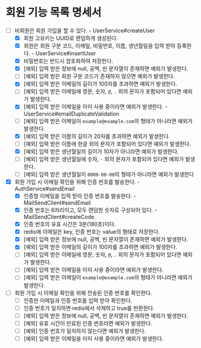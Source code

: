 # 회원 기능 목록 명세서

* [ ] 비회원은 회원 가입을 할 수 있다. - UserService#createUser
  * [x] 회원 고유키는 UUID로 랜덤하게 생성된다.
  * [x] 회원은 회원 구분 코드, 이메일, 비밀번호, 이름, 생년월일을 입력 받아 등록한다. - UserService#insertUser
  * [x] 비밀번호는 반드시 암호화하여 저장한다.
  * [x] [예외] 입력 받은 정보에 null, 공백, 빈 문자열이 존재하면 예외가 발생한다.
  * [ ] [예외] 입력 받은 회원 구분 코드가 존재하지 않으면 예외가 발생한다.
  * [x] [예외] 입력 받은 이메일의 길이가 100자를 초과하면 예외가 발생한다.
  * [ ] [예외] 입력 받은 이메일에 영문, 숫자, `@`, `.` 외의 문자가 포함되어 있다면 예외가 발생한다.
  * [x] [예외] 입력 받은 이메일을 이미 사용 중이라면 예외가 발생한다. - UserService#emailDuplicateValidation
  * [ ] [예외] 입력 받은 이메일이 `example@example.com`의 형태가 아니라면 예외가 발생한다.
  * [x] [예외] 입력 받은 이름의 길이가 20자를 초과하면 예외가 발생한다.
  * [ ] [예외] 입력 받은 이름에 한글 외의 문자가 포함되어 있다면 예외가 발생한다.
  * [x] [예외] 입력 받은 생년월일의 길이가 10자가 아니라면 예외가 발생한다.
  * [ ] [예외] 입력 받은 생년월일에 숫자, `-` 외의 문자가 포함되어 있다면 예외가 발생한다.
  * [ ] [예외] 입력 받은 생년월일이 `0000-00-00`의 형태가 아니라면 예외가 발생한다
* [x] 회원 가입 시 이메일 확인을 위해 인증 번호를 발송한다. - AuthService#sendEmail
  * [x] 인증할 이메일을 입력 받아 인증 번호를 발송한다. - MailSendClient#sendEmail
  * [x] 인증 번호는 6자리이고, 모두 랜덤한 숫자로 구성되어 있다. - MailSendClient#createCode
  * [x] 인증 번호의 유효 시간은 3분(180초)이다.
  * [x] redis에 이메일은 key, 인증 번호는 value의 형태로 저장한다.
  * [x] [예외] 입력 받은 정보에 null, 공백, 빈 문자열이 존재하면 예외가 발생한다. 
  * [x] [예외] 입력 받은 이메일의 길이가 100자를 초과하면 예외가 발생한다.
  * [ ] [예외] 입력 받은 이메일에 영문, 숫자, `@`, `.` 외의 문자가 포함되어 있다면 예외가 발생한다.
  * [ ] [예외] 입력 받은 이메일을 이미 사용 중이라면 예외가 발생한다.
  * [ ] [예외] 입력 받은 이메일이 `example@example.com`의 형태가 아니라면 예외가 발생한다.
* [ ] 회원 가입 시 이메일 확인을 위해 전송된 인증 번호를 확인한다.
  * [ ] 인증한 이메일과 인증 번호를 입력 받아 확인한다.
  * [ ] 인증 번호가 일치하면 redis에서 삭제하고 true를 반환한다.
  * [ ] [예외] 입력 받은 정보에 null, 공백, 빈 문자열이 존재하면 예외가 발생한다.
  * [ ] [예외] 유효 시간이 만료된 인증 번호라면 예외가 발생한다.
  * [ ] [예외] 인증 번호가 일치하지 않는다면 예외가 발생한다.
  * [ ] [예외] 입력 받은 이메일을 이미 사용 중이라면 예외가 발생한다.